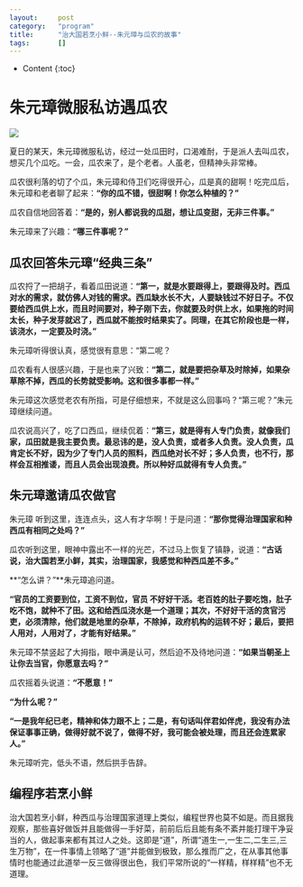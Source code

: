 ```yaml
---
layout:		post
category:	"program"
title:		"治大国若烹小鲜--朱元璋与瓜农的故事"
tags:		[]
---
```

- Content
{:toc}

# 朱元璋微服私访遇瓜农

![](https://graph.baidu.com/resource/1192a1d40c9decbcd456601547291121.jpg)

夏日的某天，朱元璋微服私访，经过一处瓜田时，口渴难耐，于是派人去叫瓜农，想买几个瓜吃。一会，瓜农来了，是个老者。人虽老，但精神头非常棒。

瓜农很利落的切了个瓜，朱元璋和侍卫们吃得很开心，瓜是真的甜啊！吃完瓜后，朱元璋和老者聊了起来：**“你的瓜不错，很甜啊！你怎么种植的？”**

瓜农自信地回答着：**“是的，别人都说我的瓜甜，想让瓜变甜，无非三件事。”**

朱元璋来了兴趣：**“哪三件事呢？”**

## 瓜农回答朱元璋“经典三条”

瓜农捋了一把胡子，看着瓜田说道：**“第一，就是水要跟得上，要跟得及时。西瓜对水的需求，就仿佛人对钱的需求。西瓜缺水长不大，人要缺钱过不好日子。不仅要给西瓜供上水，而且时间要对，种子刚下去，你就要及时供上水，如果拖的时间太长，种子发芽就迟了，西瓜就不能按时结果实了。同理，在其它阶段也是一样，该浇水，一定要及时浇。”**

朱元璋听得很认真，感觉很有意思：“第二呢？

瓜农看有人很感兴趣，于是也来了兴致：**“第二，就是要把杂草及时除掉，如果杂草除不掉，西瓜的长势就受影响。这和很多事都一样。”**

朱元璋这次感觉老农有所指，可是仔细想来，不就是这么回事吗？“第三呢？”朱元璋继续问道。

瓜农说高兴了，吃了口西瓜，继续侃着：**“第三，就是得有人专门负责，就像我们家，瓜田就是我主要负责。最忌讳的是，没人负责，或者多人负责。没人负责，瓜肯定长不好，因为少了专门人员的照料，西瓜绝对长不好；多人负责，也不行，那样会互相推诿，而且人员会出现浪费。所以种好瓜就得有专人负责。”**

## 朱元璋邀请瓜农做官

朱元璋 听到这里，连连点头，这人有才华啊！于是问道：**“那你觉得治理国家和种西瓜有相同之处吗？”**

瓜农听到这里，眼神中露出不一样的光芒，不过马上恢复了镇静，说道：**“古话说，治大国若烹小鲜，其实，治理国家，我感觉和种西瓜差不多。”**

**“怎么讲？”**朱元璋追问道。

**“官员的工资要到位，工资不到位，官员 不好好干活。老百姓的肚子要吃饱，肚子吃不饱，就种不了田。这和给西瓜浇水是一个道理；其次，不好好干活的贪官污吏，必须清除，他们就是地里的杂草，不除掉，政府机构的运转不好；最后，要把人用对，人用对了，才能有好结果。”**

朱元璋不禁竖起了大拇指，眼中满是认可，然后迫不及待地问道：**“如果当朝圣上让你去当官，你愿意去吗？”**

瓜农摇着头说道：**“不愿意！”**

**“为什么呢？”**

**“一是我年纪已老，精神和体力跟不上；二是，有句话叫伴君如伴虎，我没有办法保证事事正确，做得好就不说了，做得不好，我可能会被处理，而且还会连累家人。”**

朱元璋听完，低头不语，然后拱手告辞。

## 编程序若烹小鲜
治大国若烹小鲜，种西瓜与治理国家道理上类似，编程世界也莫不如是。而且据我观察，那些喜好做饭并且能做得一手好菜，前前后后且能有条不紊并能打理干净妥当的人，做起事来都有其过人之处。这即是“道”，所谓“道生一,一生二,二生三,三生万物”，在一件事情上领略了“道”并能做到极致，那么推而广之，在从事其他事情时也能通过此道举一反三做得很出色，我们平常所说的“一样精，样样精”也不无道理。